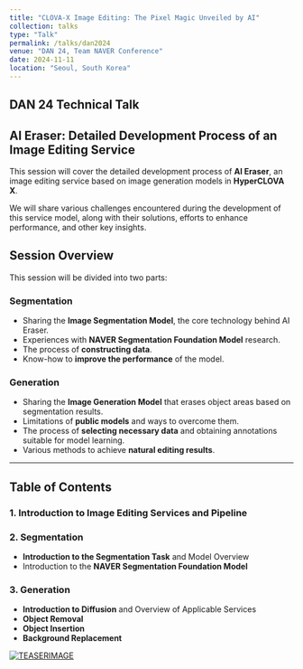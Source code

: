 ```yaml
---
title: "CLOVA-X Image Editing: The Pixel Magic Unveiled by AI"
collection: talks
type: "Talk"
permalink: /talks/dan2024
venue: "DAN 24, Team NAVER Conference"
date: 2024-11-11
location: "Seoul, South Korea"
---
```

## DAN 24 Technical Talk
## AI Eraser: Detailed Development Process of an Image Editing Service

This session will cover the detailed development process of **AI Eraser**, an image editing service based on image generation models in **HyperCLOVA X**.

We will share various challenges encountered during the development of this service model, along with their solutions, efforts to enhance performance, and other key insights.

## Session Overview

This session will be divided into two parts:

### Segmentation
- Sharing the **Image Segmentation Model**, the core technology behind AI Eraser.
- Experiences with **NAVER Segmentation Foundation Model** research.
- The process of **constructing data**.
- Know-how to **improve the performance** of the model.

### Generation
- Sharing the **Image Generation Model** that erases object areas based on segmentation results.
- Limitations of **public models** and ways to overcome them.
- The process of **selecting necessary data** and obtaining annotations suitable for model learning.
- Various methods to achieve **natural editing results**.

---

## Table of Contents

### 1. Introduction to Image Editing Services and Pipeline

### 2. Segmentation
- **Introduction to the Segmentation Task** and Model Overview
- Introduction to the **NAVER Segmentation Foundation Model**

### 3. Generation
- **Introduction to Diffusion** and Overview of Applicable Services
- **Object Removal**
- **Object Insertion**
- **Background Replacement**

[![TEASERIMAGE](http://hwangdonghyun.github.io/images/dan24.png)]()
